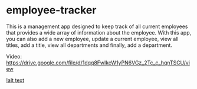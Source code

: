 # employee-tracker

This is a management app designed to keep track of all current employees that provides a wide array of information about the employee.  With this app, you can also add a new employee, update a current employee, view all titles, add a title, view all departments and finally, add a department.

Video:
https://drive.google.com/file/d/1dqq8FwlkcW1yPN6VGz_2Tc_c_hqnTSCU/view


[!alt text](/employee-tracker2%20ss.png "screenshot")